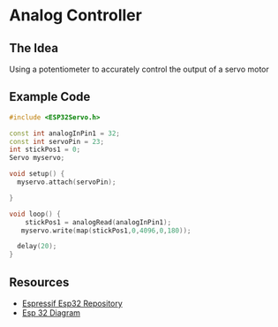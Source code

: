 # Analog Controller

## The Idea
Using a potentiometer to accurately control the output of a servo motor

## Example Code

```cpp
#include <ESP32Servo.h>

const int analogInPin1 = 32;
const int servoPin = 23; 
int stickPos1 = 0;
Servo myservo;

void setup() {
  myservo.attach(servoPin);

}

void loop() {
    stickPos1 = analogRead(analogInPin1);
   myservo.write(map(stickPos1,0,4096,0,180));

  delay(20);
}
```

## Resources

- [Espressif Esp32 Repository](https://github.com/espressif/arduino-esp32.git)
- [Esp 32 Diagram](https://raw.githubusercontent.com/AchimPieters/esp32-homekit-camera/master/Images/ESP32-30PIN-DEVBOARD.png)